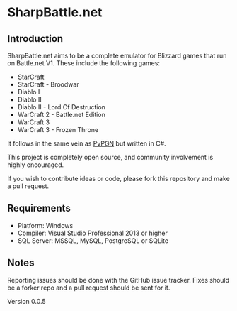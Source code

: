 # SharpBattle.net

## Introduction

SharpBattle.net aims to be a complete emulator for Blizzard games that run on Battle.net V1. These include the following games:

 + StarCraft
 + StarCraft - Broodwar
 + Diablo I
 + Diablo II
 + Diablo II - Lord Of Destruction
 + WarCraft 2 - Battle.net Edition
 + WarCraft 3
 + WarCraft 3 - Frozen Throne

It follows in the same vein as [PvPGN](http://pvpgn.berlios.de/) but written in C#.

This project is completely open source, and community involvement is highly encouraged.

If you wish to contribute ideas or code, please fork this repository and make a pull request.

## Requirements

 + Platform: Windows
 + Compiler: Visual Studio Professional 2013 or higher
 + SQL Server: MSSQL, MySQL, PostgreSQL or SQLite

## Notes

Reporting issues should be done with the GitHub issue tracker. Fixes should be a forker repo and a pull request should be
sent for it.

Version 0.0.5

